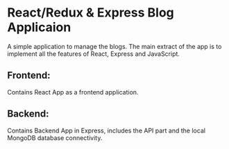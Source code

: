 # React/Redux & Express Blog Applicaion

A simple application to manage the blogs. The main extract of the app is to implement all the features of React, Express and JavaScript.

## Frontend:
Contains React App as a frontend application.

## Backend:
Contains Backend App in Express, includes the API part and the local MongoDB database connectivity.

